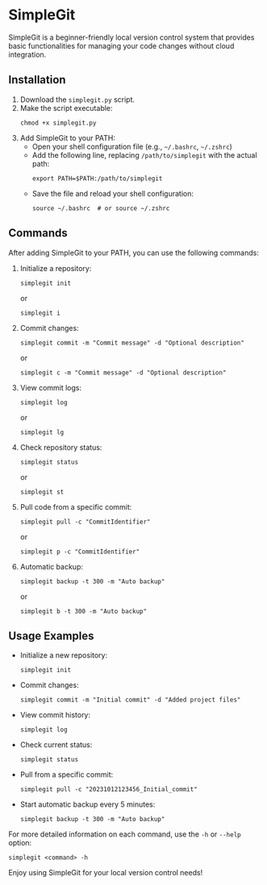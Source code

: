 # SimpleGit

SimpleGit is a beginner-friendly local version control system that provides basic functionalities for managing your code changes without cloud integration.

## Installation

1. Download the `simplegit.py` script.
2. Make the script executable:
   ```
   chmod +x simplegit.py
   ```
3. Add SimpleGit to your PATH:
   - Open your shell configuration file (e.g., `~/.bashrc`, `~/.zshrc`)
   - Add the following line, replacing `/path/to/simplegit` with the actual path:
     ```
     export PATH=$PATH:/path/to/simplegit
     ```
   - Save the file and reload your shell configuration:
     ```
     source ~/.bashrc  # or source ~/.zshrc
     ```

## Commands

After adding SimpleGit to your PATH, you can use the following commands:

1. Initialize a repository:
   ```
   simplegit init
   ```
   or
   ```
   simplegit i
   ```

2. Commit changes:
   ```
   simplegit commit -m "Commit message" -d "Optional description"
   ```
   or
   ```
   simplegit c -m "Commit message" -d "Optional description"
   ```

3. View commit logs:
   ```
   simplegit log
   ```
   or
   ```
   simplegit lg
   ```

4. Check repository status:
   ```
   simplegit status
   ```
   or
   ```
   simplegit st
   ```

5. Pull code from a specific commit:
   ```
   simplegit pull -c "CommitIdentifier"
   ```
   or
   ```
   simplegit p -c "CommitIdentifier"
   ```

6. Automatic backup:
   ```
   simplegit backup -t 300 -m "Auto backup"
   ```
   or
   ```
   simplegit b -t 300 -m "Auto backup"
   ```

## Usage Examples

- Initialize a new repository:
  ```
  simplegit init
  ```

- Commit changes:
  ```
  simplegit commit -m "Initial commit" -d "Added project files"
  ```

- View commit history:
  ```
  simplegit log
  ```

- Check current status:
  ```
  simplegit status
  ```

- Pull from a specific commit:
  ```
  simplegit pull -c "20231012123456_Initial_commit"
  ```

- Start automatic backup every 5 minutes:
  ```
  simplegit backup -t 300 -m "Auto backup"
  ```

For more detailed information on each command, use the `-h` or `--help` option:
```
simplegit <command> -h
```

Enjoy using SimpleGit for your local version control needs!
